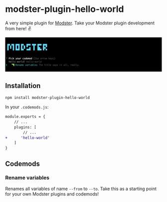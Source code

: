 # modster-plugin-hello-world

A very simple plugin for [Modster](https://github.com/obweger/modster). Take your Modster plugin development from here! ✌️

![Modster, Baby.](./assets/screenshot.png)

## Installation

```shell
npm install modster-plugin-hello-world
```

In your `.codemods.js`:

```diff
module.exports = {
    // ...
    plugins: [
        // ...
+      'hello-world'
    ]
}
```

## Codemods

### Rename variables

Renames all variables of name `--from` to `--to`. Take this as a starting point for your own Modster plugins and codemods!
